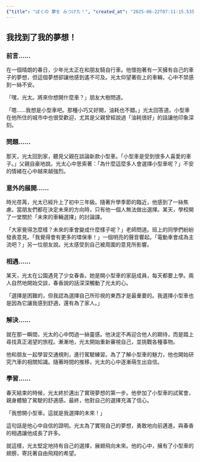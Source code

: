 ```yaml
---
{"title": "ぼくの 夢を みつけた！", "created_at": "2025-06-22T07:11:15.535583+09:00"}
---
```


## 我找到了我的夢想！

### 前言……

在一個晴朗的春日，少年光太正在和朋友騎自行車。他懷抱著有一天擁有自己的車子的夢想，但這個夢想卻讓他感到遙不可及。光太仰望著街上的車輛，心中不禁感到一絲不安。

「嘿，光太。將來你想開什麼車？」朋友大樹問道。

「嗯……我想是小型車吧。那種小巧又好開，油耗也不錯。」光太回答道。小型車在他所住的城市中也很受歡迎，尤其是父親曾經說過「油耗很好」的話讓他印象深刻。

### 問題……

那天，光太回到家，聽見父親在談論新款小型車。「小型車是受到很多人喜愛的車子。」父親自豪地說。光太心中思索著：「為什麼這麼多人會選擇小型車呢？」不安的情緒在心中越來越強烈。

### 意外的展開……

時光荏苒，光太已經升上了初中三年級。隨著升學季節的臨近，他感到了一絲焦慮。當朋友們都在決定未來的方向時，只有他一個人無法做出選擇。某天，學校開了一堂關於「未來的車輛選擇」的討論課。

「大家覺得怎麼樣？未來的車會變成什麼樣子呢？」老師問道。班上的同學們紛紛發表意見。「我覺得會有更多的環保車！」一個明亮的聲音響起。「電動車會成為主流吧？」另一位朋友說。光太感受到自己被周圍的意見所影響。

### 相遇……

某天，光太在公園遇見了少女春香。她是開小型車的家庭成員，每天都要上學。兩人自然地開始交談，春香說的話深深觸動了光太的心。

「選擇是困難的，但我認為選擇自己所珍視的東西才是最重要的。我選擇小型車也是因為它讓我感到舒適，還有為了家人。」

### 解決……

就在那一瞬間，光太的心中閃過一絲靈感。他決定不再迎合他人的期待，而是踏上尋找真正渴望的旅程。漸漸地，光太開始重新審視自己，並挑戰各種事物。

他和朋友一起學習交通規則，進行駕駛練習。為了了解小型車的魅力，他也開始研究汽車的相關知識。隨著時間的推移，光太的心中逐漸萌生出自信。

### 學習……

春天結束的時候，光太終於邁出了實現夢想的第一步。他參加了小型車的試駕會，親身體驗了駕駛的舒適感。最終，他對自己的選擇充滿了信心。

「我想開小型車。這就是我選擇的未來！」

這句話是他心中自信的證明。光太為了實現自己的夢想，勇敢地向前邁進。與春香的相遇讓他成長了許多。

就這樣，光太堅定地持有自己的選擇，展翅飛向未來。他的心中，擁有了小型車的翅膀，寄託著自由飛翔的希望。
